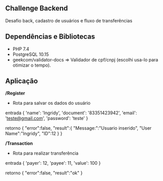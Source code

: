 ## Challenge Backend
Desafio back, cadastro de usuários e fluxo de transferências

## Dependências e Bibliotecas

- PHP 7.4
- PostgreSQL 10.15
- geekcom/validator-docs => Validador de cpf/cnpj (escolhi usa-lo para otimizar o tempo).

## Aplicação
**/Register**
- Rota para salvar os dados do usuário

entrada
{
    'name': 'Ingridy',
    'document': '83351423942',
    'email': 'teste@gmail.com',
    'password': 'teste'
}

retorno
{
   "error":false,
   "result":{
      "Message:":"Usuario inserido",
      "User Name":"Ingridy",
      "ID":12
   }
}

**/Transaction**
- Rota para realizar transferência

entrada
{
    'payer': 12,
    'payee': 11,
    'value': 100
}

retorno
{
   "error":false,
   "result":"ok"
}


